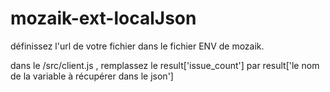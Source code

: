 # mozaik-ext-localJson

définissez l'url de votre fichier dans le fichier ENV de mozaik. 

dans le /src/client.js , remplassez le result['issue_count'] par result['le nom de la variable à récupérer dans le json']


